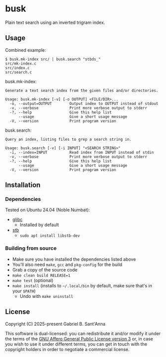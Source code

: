 # busk

Plain text search using an inverted trigram index.


## Usage

Combined example:
```shell
$ busk.mk-index src/ | busk.search "stbds_"
src/mk-index.c
src/index.c
src/search.c
```

busk.mk-index:
```shell
Generate a text search index from the given files and/or directories.

Usage: busk.mk-index [-v] [-o OUTPUT] <FILE/DIR>...
  -o, --output=OUTPUT        Output index to OUTPUT instead of stdout
  -v, --verbose              Print more verbose output to stderr
  -?, --help                 Give this help list
      --usage                Give a short usage message
  -V, --version              Print program version
```

busk.search:
```shell
Query an index, listing files to grep a search string in.

Usage: busk.search [-v] [-i INPUT] "<SEARCH STRING>"
  -i, --index=INPUT          Read index from INPUT instead of stdin
  -v, --verbose              Print more verbose output to stderr
  -?, --help                 Give this help list
      --usage                Give a short usage message
  -V, --version              Print program version
```


## Installation

### Dependencies

Tested on Ubuntu 24.04 (Noble Numbat):
- [glibc](https://sourceware.org/glibc/)
  - Installed by default
- [stb](https://github.com/nothings/stb/)
  - `sudo apt install libstb-dev`

### Building from source

- Make sure you have installed the dependencies listed above
- You'll also need `make`, `gcc` and `pkg-config` for the build
- Grab a copy of the source code
- `make clean build RELEASE=1`
- `make test` (optional)
- `make install` (installs to `~/.local/bin` by default, make sure that's in your `$PATH`)
  - Undo with `make uninstall`


## License

Copyright (C) 2025-present Gabriel B. Sant'Anna

This software is dual-licensed: you can redistribute it and/or modify it under the terms of the [GNU Affero General Public License version 3](./LICENSE.txt) or, in case you wish to use it under different terms, you can get in touch with the copyright holders in order to negotiate a commercial license.
